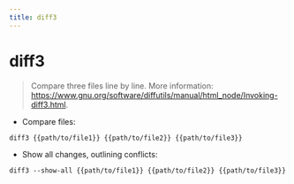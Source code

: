 ```yaml
---
title: diff3
---
```

# diff3

> Compare three files line by line.
> More information: <https://www.gnu.org/software/diffutils/manual/html_node/Invoking-diff3.html>.

- Compare files:

`diff3 {{path/to/file1}} {{path/to/file2}} {{path/to/file3}}`

- Show all changes, outlining conflicts:

`diff3 --show-all {{path/to/file1}} {{path/to/file2}} {{path/to/file3}}`
